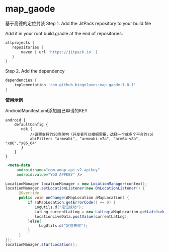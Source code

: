 # map_gaode
基于高德的定位封装
Step 1. Add the JitPack repository to your build file

Add it in your root build.gradle at the end of repositories:
```gradle
allprojects {
   repositories {
       maven { url 'https://jitpack.io' }
   }
}
```
Step 2. Add the dependency
```gradle
dependencies {
    implementation 'com.github.bingoloves:map_gaode:1.0.1'
}
```

**使用示例**

AndroidManifest.xml添加自己申请的KEY
```grade
android {
    defaultConfig {
       ndk {
           //设置支持的SO库架构（开发者可以根据需要，选择一个或多个平台的so）
           abiFilters "armeabi", "armeabi-v7a", "arm64-v8a", "x86","x86_64"
       }
    }
}
```
```xml
 <meta-data
     android:name="com.amap.api.v2.apikey"
     android:value="YOU APPKEY" />
```
```java
LocationManager locationManager = new LocationManager(context);
locationManager.setLocationListener(new OnLocationListener() {
      @Override
      public void onChange(AMapLocation aMapLocation) {
          if (aMapLocation.getErrorCode() == 0) {
             LogUtils.d("定位成功");
             LatLng currentLatLng = new LatLng(aMapLocation.getLatitude(), aMapLocation.getLongitude());
             locationLiveData.postValue(currentLatLng);
          }else{
               LogUtils.d("定位失败");
          }
      }
});
locationManager.startLocation();

```

